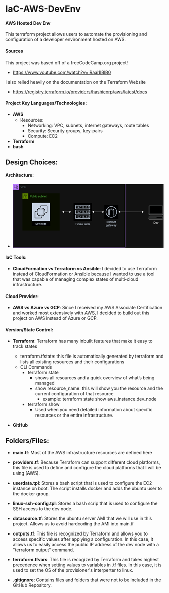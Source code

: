 # IaC-AWS-DevEnv

#### AWS Hosted Dev Env

This terraform project allows users to automate the provisioning and configuration of a developer environment hosted on AWS.

#### Sources

This project was based off of a freeCodeCamp.org project!
- https://www.youtube.com/watch?v=iRaai1IBlB0

I also relied heavily on the documentation on the Terraform Website
- https://registry.terraform.io/providers/hashicorp/aws/latest/docs

#### Project Key Languages/Technologies: 

- **AWS**
    - Resources: 
        - Networking: VPC, subnets, internet gateways, route tables
        - Security: Security groups, key-pairs
        - Compute: EC2
- **Terraform**
- **bash**


## Design Choices:

#### Architecture:
- ![AWSArch](images/AWSArch.png)

#### IaC Tools:
- **CloudFormation vs Terraform vs Ansible**: I decided to use Terraform instead of CloudFormation or Ansible because I wanted to use a tool that was capable of managing complex states of multi-cloud infrastructure.

#### Cloud Provider:
- **AWS vs Azure vs GCP**: Since I received my AWS Associate Certification and worked most extensively with AWS, I decided to build out this project on AWS instead of Azure or GCP.

#### Version/State Control:

- **Terraform**: Terraform has many inbuilt features that make it easy to track states
    - terraform.tfstate: this file is automatically generated by terraform and lists all existing resources and their configurations
    - CLI Commands
        - terraform state 
            - shows all resources and a quick overview of what’s being managed
            - show resource_name: this will show you the resource and the current configuration of that resource
                - example: terraform state show aws_instance.dev_node
        - terraform show
            - Used when you need detailed information about specific resources or the entire infrastructure.

- **GitHub**

## Folders/Files:

- **main.tf**: Most of the AWS infrastructure resources are defined here

- **providers.tf**: Because Terraform can support different cloud platforms, this file is used to define and configure the cloud platforms that I will be using (AWS).

- **userdata.tpl**: Stores a bash script that is used to configure the EC2 instance on boot. The script installs docker and adds the ubuntu user to the docker group.

- **linux-ssh-config.tpl**: Stores a bash scrip that is used to configure the SSH access to the dev node.

- **datasource.tf**: Stores the ubuntu server AMI that we will use in this project. Allows us to avoid hardcoding the AMI into main.tf

- **outputs.tf**: This file is recognized by Terraform and allows you to access specific values after applying a configuration. In this case, it allows us to easily access the public IP address of the dev node with a "terraform output" command.

- **terraform.tfvars**: This file is recogized by Terraform and takes highest precedence when setting values to variables in .tf files. In this case, it is used to set the OS of the provisioner's interperter to linux.

- **.gitignore**: Contains files and folders that were not to be included in the GitHub Repository.